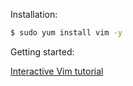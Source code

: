 Installation: 

```bash
$ sudo yum install vim -y
```

Getting started:

[Interactive Vim tutorial](http://www.openvim.com/)
